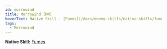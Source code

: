 ```yaml
---
id: morrowind
title: Morrowind [MW]
hoverText: Native Skill - [Fumes](/docs/enemy-skills/native-skills/fumes)
tags:
  - Morrowind
---
```


**Native Skill:** [Fumes](/docs/enemy-skills/native-skills/fumes)
